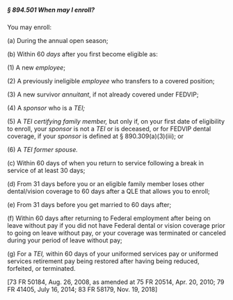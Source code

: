 ##### § 894.501 When may I enroll? #####

You may enroll:

(a) During the annual open season;

(b) Within 60 *days* after you first become eligible as:

(1) A new *employee*;

(2) A previously ineligible *employee* who transfers to a covered position;

(3) A new survivor *annuitant*, if not already covered under FEDVIP;

(4) A *sponsor* who is a *TEI;*

(5) A *TEI certifying family member,* but only if, on your first date of eligibility to enroll, your *sponsor* is not a *TEI* or is deceased, or for FEDVIP dental coverage, if your *sponsor* is defined at § 890.309(a)(3)(iii); or

(6) A *TEI former spouse.*

(c) Within 60 days of when you return to service following a break in service of at least 30 days;

(d) From 31 days before you or an eligible family member loses other dental/vision coverage to 60 days after a QLE that allows you to enroll;

(e) From 31 days before you get married to 60 days after;

(f) Within 60 days after returning to Federal employment after being on leave without pay if you did not have Federal dental or vision coverage prior to going on leave without pay, or your coverage was terminated or canceled during your period of leave without pay;

(g) For a *TEI,* within 60 days of your uniformed services pay or uniformed services retirement pay being restored after having being reduced, forfeited, or terminated.

[73 FR 50184, Aug. 26, 2008, as amended at 75 FR 20514, Apr. 20, 2010; 79 FR 41405, July 16, 2014; 83 FR 58179, Nov. 19, 2018]